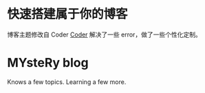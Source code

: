 # 快速搭建属于你的博客
博客主题修改自 Coder [Coder](https://hexo.io/themes/) 
解决了一些 error，做了一些个性化定制。

# MYsteRy blog
Knows a few topics. Learning a few more. 